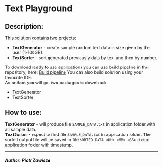 # Text Playground
## Description:
This solution contains two projects:<br/>
 - **TextGenerator** - create sample random text data in size given by the user (1-100GB).
 - **TextSorter** - sort generated previously data by text and then by number.

 To download ready to use applications you can use build pipeline in the repository, here: [Build pipeline](https://github.com/qwerty-bug/text-sorter/actions/workflows/dotnet.yml)
 You can also build solution using your favourite IDE.
</br> As artifact you will get two packages to download:
 - TextGenerator
 - TextSorter

## How to use:
**TextGenerator** - will produce file `SAMPLE_DATA.txt` in application folder with all sample data.
</br>**TextSorter** - expect to find file `SAMPLE_DATA.txt` in application folder. The sorted output file will be saved in file `SORTED_DATA_<HH>_<MM>_<SS>.txt` in application folder with timestamp.

---
 ##### Author: Piotr Zawisza